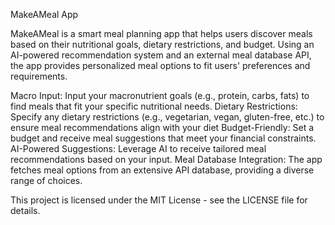MakeAMeal App

MakeAMeal is a smart meal planning app that helps users discover meals based on their nutritional goals, dietary restrictions, and budget. Using an AI-powered recommendation system and an external meal database API, the app provides personalized meal options to fit users' preferences and requirements.

Macro Input: Input your macronutrient goals (e.g., protein, carbs, fats) to find meals that fit your specific nutritional needs.
Dietary Restrictions: Specify any dietary restrictions (e.g., vegetarian, vegan, gluten-free, etc.) to ensure meal recommendations align with your diet
Budget-Friendly: Set a budget and receive meal suggestions that meet your financial constraints.
AI-Powered Suggestions: Leverage AI to receive tailored meal recommendations based on your input.
Meal Database Integration: The app fetches meal options from an extensive API database, providing a diverse range of choices.

This project is licensed under the MIT License - see the LICENSE file for details.
